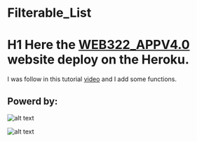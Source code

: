 # Filterable_List

# H1 Here the **[WEB322_APPV4.0](https://calm-atoll-15956.herokuapp.com/)** website deploy on the Heroku.

I was follow in this tutorial [video](https://www.youtube.com/watch?v=G1eW3Oi6uoc&t=300s) and I add some functions.

## Powerd by: ##

![alt text][logo]

[logo]: https://softwareengineeringdaily.com/wp-content/uploads/2016/10/PostgreSQL.png "Logo Title Text 2"

![alt text](https://upload.wikimedia.org/wikipedia/commons/thumb/d/d9/Node.js_logo.svg/1200px-Node.js_logo.svg.png "Logo Title Text 1")
